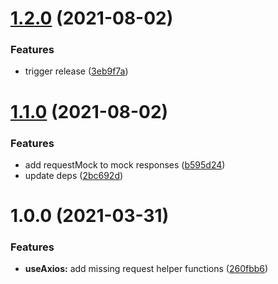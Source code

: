 # [1.2.0](https://github.com/baloise/vue-axios/compare/v1.1.0...v1.2.0) (2021-08-02)


### Features

* trigger release ([3eb9f7a](https://github.com/baloise/vue-axios/commit/3eb9f7a39e217d570d050b7b160efaeb3f8ac480))

# [1.1.0](https://github.com/baloise/vue-axios/compare/v1.0.0...v1.1.0) (2021-08-02)


### Features

* add requestMock to mock responses ([b595d24](https://github.com/baloise/vue-axios/commit/b595d246a481115687076e2fd0edb6327d27fb12))
* update deps ([2bc692d](https://github.com/baloise/vue-axios/commit/2bc692d6b90a6b76655c8d21ad8a0f200bcd3a82))

# 1.0.0 (2021-03-31)


### Features

* **useAxios:** add missing request helper functions ([260fbb6](https://github.com/baloise/vue-axios/commit/260fbb6c49ae9e8c37503abf529662adbc4364ed))
